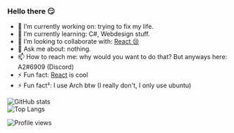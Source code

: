 ### Hello there 😏


- 🔭 I’m currently working on: trying to fix my life.
- 🌱 I’m currently learning: C#, Webdesign stuff.
- 👯 I’m looking to collaborate with: [React 😢](https://github.com/reactdev1337)
- 💬 Ask me about: nothing.
- 📫 How to reach me: why would you want to do that? But anyways here: A2#6909 (Discord)
- ⚡ Fun fact: [React](https://github.com/reactdev1337) is cool
- ⚡ Fun fact²: I use Arch btw (I really don't, I only use ubuntu)

![GitHub stats](https://github-readme-stats.vercel.app/api?username=A2uma0&show_icons=true&theme=outrun)
<br>
![Top Langs](https://github-readme-stats.vercel.app/api/top-langs/?username=A2uma0&layout=compact&theme=outrun)

![Profile views](https://gpvc.arturio.dev/A2uma0)
